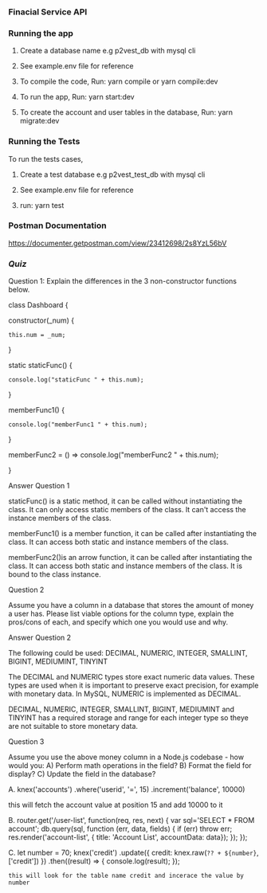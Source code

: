 ### Finacial Service API

### Running the app

1. Create a database name e.g p2vest_db with mysql cli

2. See example.env file for reference

3. To compile the code, Run: yarn compile or yarn compile:dev

4. To run the app, Run: yarn start:dev

5. To create the account and user tables in the database, Run: yarn migrate:dev

### Running the Tests

To run the tests cases,

1. Create a test database e.g p2vest_test_db with mysql cli

2. See example.env file for reference

3. run: yarn test

### Postman Documentation

https://documenter.getpostman.com/view/23412698/2s8YzL56bV

### *Quiz*

Question 1: Explain the differences in the 3 non-constructor functions below.

class Dashboard {

  constructor(_num) {

    this.num = _num;

  }

  static staticFunc() {

    console.log("staticFunc " + this.num);

  }

  memberFunc1() {

    console.log("memberFunc1 " + this.num);

  }


  memberFunc2 = () => console.log("memberFunc2 " + this.num);

}

Answer Question 1

staticFunc() is a static method, it can be called without instantiating the class. It can only access static members of the class. It can't access the instance members of the class.

memberFunc1() is a member function, it can be called after instantiating the class. It can access both static and instance members of the class.

memberFunc2()is an arrow function, it can be called after instantiating the class. It can access both static and instance members of the class. It is bound to the class instance.

Question 2

Assume you have a column in a database that stores the amount of money a user has. Please list viable options for the column type, explain the pros/cons of each, and specify which one you would use and why.

Answer Question 2

The following could be used: DECIMAL, NUMERIC, INTEGER, SMALLINT, BIGINT, MEDIUMINT, TINYINT

The DECIMAL and NUMERIC types store exact numeric data values. These types are used when it is important to preserve exact precision, for example with monetary data. In MySQL, NUMERIC is implemented as DECIMAL.

DECIMAL, NUMERIC, INTEGER, SMALLINT, BIGINT, MEDIUMINT and TINYINT has a required storage and range for each integer type so theye are not suitable to store monetary data.

Question 3

Assume you use the above money column in a Node.js codebase - how would you:
A) Perform math operations in the field?
B) Format the field for display?
C) Update the field in the database?

A. knex('accounts')
  .where('userid', '=', 15)
  .increment('balance', 10000)

  this will fetch the account value at position 15 and add 10000 to it

B. router.get('/user-list', function(req, res, next) {
    var sql='SELECT * FROM account';
    db.query(sql, function (err, data, fields) {
    if (err) throw err;
    res.render('account-list', { title: 'Account List', accountData: data});
  });
});

C.  let number = 70;
    knex('credit')
    .update({
        credit: knex.raw(`?? + ${number}`, ['credit'])
    })
    .then((result) => {
        console.log(result);
    });

    this will look for the table name credit and incerace the value by number
